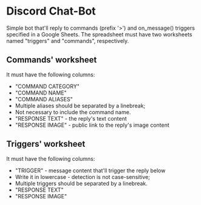 # Discord Chat-Bot

Simple bot that'll reply to commands (prefix '>') and on_message() triggers specified in a Google Sheets.
The spreadsheet must have two worksheets named "triggers" and "commands", respectively.

## Commands' worksheet
It must have the following columns:
 - "COMMAND CATEGORY"
 - "COMMAND NAME"
 - "COMMAND ALIASES"
  - Multiple aliases should be separated by a linebreak;
  - Not necessary to include the command name.
 - "RESPONSE TEXT" - the reply's text content
 - "RESPONSE IMAGE" - public link to the reply's image content

## Triggers' worksheet
It must have the following columns:
 - "TRIGGER" - message content that'll trigger the reply below
  - Write it in lowercase - detection is not case-sensitive;
  - Multiple triggers should be separated by a linebreak.
 - "RESPONSE TEXT"
 - "RESPONSE IMAGE"
